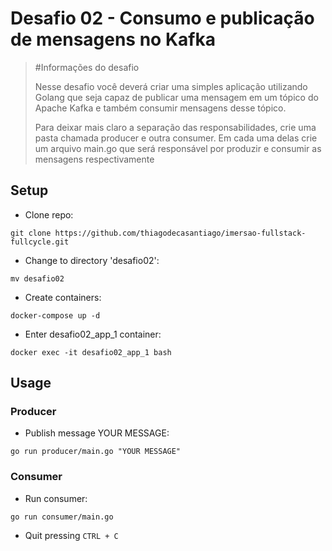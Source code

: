# Desafio 02 - Consumo e publicação de mensagens no Kafka

> #Informações do desafio
>
>Nesse desafio você deverá criar uma simples aplicação utilizando Golang que seja capaz de publicar uma mensagem em um tópico do Apache Kafka e também consumir mensagens desse tópico.
>
>Para deixar mais claro a separação das responsabilidades, crie uma pasta chamada producer e outra consumer. Em cada uma delas crie um arquivo main.go que será responsável por produzir e consumir as mensagens respectivamente

## Setup

 - Clone repo:
 
  ```git clone https://github.com/thiagodecasantiago/imersao-fullstack-fullcycle.git```
 - Change to directory 'desafio02':
 
  ```mv desafio02```
 - Create containers:
 
 ```docker-compose up -d```
 - Enter desafio02_app_1 container:
 
 ```docker exec -it desafio02_app_1 bash```

## Usage

### Producer

- Publish message YOUR MESSAGE:

```go run producer/main.go "YOUR MESSAGE"```

### Consumer

- Run consumer:

```go run consumer/main.go```

- Quit pressing `CTRL + C`
